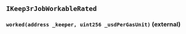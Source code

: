 ## `IKeep3rJobWorkableRated`






### `worked(address _keeper, uint256 _usdPerGasUnit)` (external)








